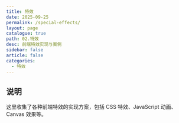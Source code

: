 ```yaml
---
title: 特效
date: 2025-09-25
permalink: /special-effects/
layout: page
catalogue: true
path: 02.特效
desc: 前端特效实现与案例
sidebar: false
article: false
categories:
  - 特效
---
```


## 说明

这里收集了各种前端特效的实现方案，包括 CSS 特效、JavaScript 动画、Canvas 效果等。
